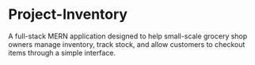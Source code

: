 # Project-Inventory
A full-stack MERN application designed to help small-scale grocery shop owners manage inventory, track stock, and allow customers to checkout items through a simple interface.
